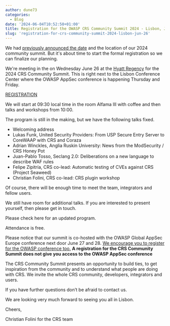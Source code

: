 ```yaml
---
author: dune73
categories:
  - Blog
date: '2024-06-04T10:52:50+01:00'
title: Registration for the OWASP CRS Community Summit 2024 - Lisbon, June 26
slug: 'registration-for-crs-community-summit-2024-lisbon-jun-26'
---
```



We had [previously announced the date](https://coreruleset.org/20240404/save-the-date-crs-community-summit-on-june-26-in-lisbon/) and the location of our 2024 community summit. But it's about time to start the formal registration so we can finalize our planning.

We're meeting in the on Wednesday June 26 at the [Hyatt Regency](https://maps.app.goo.gl/4pKWg8xsTJw26xLZA) for the 2024 CRS Community Summit. This is right next to the Lisbon Conference Center where the OWASP AppSec conference is happening Thursday and Friday.

[REGISTRATION](https://pretix.eu/owasp-crs/community-summit-2024/)

We will start at 09:30 local time in the room Alfama III with coffee and then talks and workshops from 10:00.
  
The program is still in the making, but we have the following talks fixed.

- Welcoming address
- Lukas Funk, United Security Providers: From USP Secure Entry Server to CoreWAAP with CRS and Coraza
- Adrian Winckles, Anglia Ruskin University: News from the ModSecurity / CRS Honey Pot
- Juan-Pablo Tosso, Seclang 2.0: Deliberations on a new language to describe WAF rules
- Felipe Zipitría, CRS co-lead: Automatic testing of CVEs against CRS (Project Seaweed)
- Christian Folini, CRS co-lead: CRS plugin workshop

Of course, there will be enough time to meet the team, integrators and fellow users.

We still have room for additional talks. If you are interested to present yourself, then please get in touch.

Please check here for an updated program.

Attendance is free.

Please notice that our summit is co-hosted with the OWASP Global AppSec Europe conference next door June 27 and 28. [We encourage you to register for the OWASP conference too.](https://lisbon.globalappsec.org/) **A registration for the CRS Community Summit does not give you access to the OWASP AppSec conference**

The CRS Community Summit presents an opportunity to build ties, to get inspiration from the community and to understand what people are doing with CRS. We invite the whole CRS community, developers, integrators and users.

If you have further questions don’t be afraid to contact us.

We are looking very much forward to seeing you all in Lisbon.

Cheers,

Christian Folini for the CRS team
